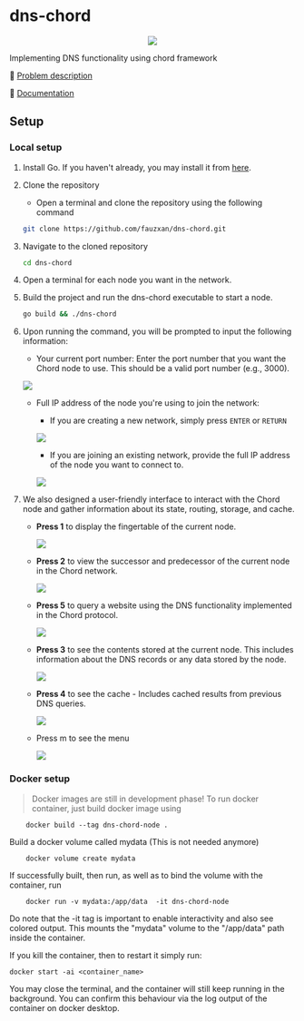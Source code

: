 # dns-chord

<p align="center">
    <img src="https://skillicons.dev/icons?i=go,docker,git,latex,linux" />
</p>

Implementing DNS functionality using chord framework

🚀 [Problem description](https://github.com/fauzxan/dns-chord/blob/main/documentation/problem-description.md)

🚀 [Documentation](https://pkg.go.dev/github.com/fauzxan/dns-chord/v2@v2.0.1)

<!--
🚀 [Report]()
-->

## Setup

### Local setup
1. Install Go. If you haven't already, you may install it from [here](https://go.dev/doc/install).

2. Clone the repository
    - Open a terminal and clone the repository using the following command
    ```bash
    git clone https://github.com/fauzxan/dns-chord.git
    ```
3. Navigate to the cloned repository
    ```bash
    cd dns-chord
    ```
4. Open a terminal for each node you want in the network.
5. Build the project and run the dns-chord executable to start a node.
    ```bash
    go build && ./dns-chord
    ```
6. Upon running the command, you will be prompted to input the following information:
    - Your current port number: Enter the port number that you want the Chord node to use. This should be a valid port number (e.g., 3000).  

    ![](gifs/1.gif)
    - Full IP address of the node you're using to join the network:
        - If you are creating a new network, simply press `ENTER` or `RETURN`  

        ![](gifs/2.gif)
        - If you are joining an existing network, provide the full IP address of the node you want to connect to.  

        ![](gifs/3.gif)
7. We also designed a user-friendly interface to interact with the Chord node and gather information about its state, routing, storage, and cache.  

    - **Press 1** to display the fingertable of the current node.  

        ![](gifs/4.gif)
    - **Press 2** to view the successor and predecessor of the current node in the Chord network.  

        ![](gifs/5.gif)
    - **Press 5** to query a website using the DNS functionality implemented in the Chord protocol.  

        ![](gifs/6.gif)
    - **Press 3** to see the contents stored at the current node. This includes information about the DNS records or any data stored by the node.  

        ![](gifs/7.gif)
    - **Press 4** to see the cache - Includes cached results from previous DNS queries.  

        ![](gifs/8.gif)
    - Press m to see the menu  

        ![](gifs/9.gif)


### Docker setup
> Docker images are still in development phase!
To run docker container, just build docker image using 

```shell
    docker build --tag dns-chord-node .
```

Build a docker volume called mydata (This is not needed anymore)
```shell
    docker volume create mydata
```

If successfully built, then run, as well as to bind the volume with the container, run 

```shell
    docker run -v mydata:/app/data  -it dns-chord-node
```
Do note that the -it tag is important to enable interactivity and also see colored output.
This mounts the "mydata" volume to the "/app/data" path inside the container.

If you kill the container, then to restart it simply run:
```
docker start -ai <container_name>
```
You may close the terminal, and the container will still keep running in the background. You can confirm this behaviour via the log output of the container on docker desktop. 
